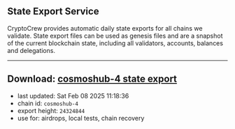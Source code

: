 ## State Export Service
CryptoCrew provides automatic daily state exports for all chains we validate. State export files can be used as genesis files and are a snapshot of the current blockchain state, including all validators, accounts, balances and delegations.

---
**Download: [cosmoshub-4 state export](https://dl-eu2.ccvalidators.com/SERVICE/cosmoshub/cosmoshub-4_export_24324844.json)**
---

- last updated: Sat Feb 08 2025 11:18:36
- chain id: `cosmoshub-4`
- export height: `24324844`
- use for: airdrops, local tests, chain recovery
